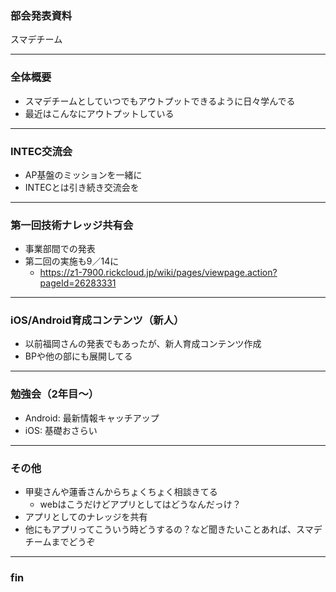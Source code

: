 ### 部会発表資料


スマデチーム


---

### 全体概要
* スマデチームとしていつでもアウトプットできるように日々学んでる
* 最近はこんなにアウトプットしている

---

### INTEC交流会
* AP基盤のミッションを一緒に
* INTECとは引き続き交流会を

---

### 第一回技術ナレッジ共有会
* 事業部間での発表
* 第二回の実施も9／14に
  * https://z1-7900.rickcloud.jp/wiki/pages/viewpage.action?pageId=26283331


---

### iOS/Android育成コンテンツ（新人）
* 以前福岡さんの発表でもあったが、新人育成コンテンツ作成
* BPや他の部にも展開してる


---

### 勉強会（2年目〜）
* Android: 最新情報キャッチアップ
* iOS: 基礎おさらい

---

### その他
* 甲斐さんや蓮香さんからちょくちょく相談きてる
  * webはこうだけどアプリとしてはどうなんだっけ？
* アプリとしてのナレッジを共有
* 他にもアプリってこういう時どうするの？など聞きたいことあれば、スマデチームまでどうぞ

---

### fin
